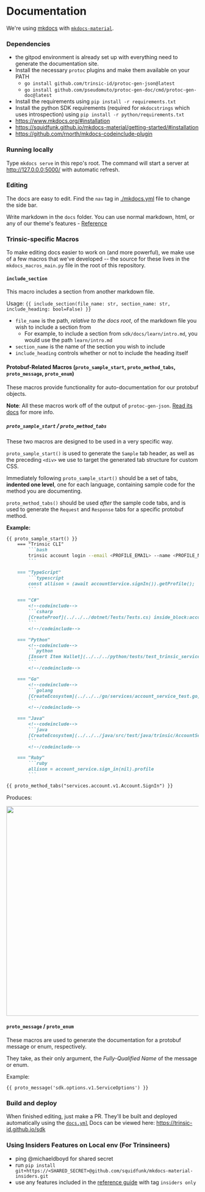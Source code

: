 # Documentation

We're using [mkdocs](https://www.mkdocs.org/) with [`mkdocs-material`](https://squidfunk.github.io/mkdocs-material/).

### Dependencies

- the gitpod environment is already set up with everything need to generate the documentation site.
- Install the necessary `protoc` plugins and make them available on your PATH
  - `go install github.com/trinsic-id/protoc-gen-json@latest`
  - `go install github.com/pseudomuto/protoc-gen-doc/cmd/protoc-gen-doc@latest`
- Install the requirements using `pip install -r requirements.txt`
- Install the python SDK requirements (required for `mkdocstrings` which uses introspection) using `pip install -r python/requirements.txt`
- https://www.mkdocs.org/#installation
- https://squidfunk.github.io/mkdocs-material/getting-started/#installation
- https://github.com/rnorth/mkdocs-codeinclude-plugin

### Running locally

Type `mkdocs serve` in this repo's root. The command will start a server at http://127.0.0.0:5000/ with automatic refresh.

### Editing

The docs are easy to edit. Find the `nav` tag in [./mkdocs.yml](.mkdocs.yml) file to change the side bar.

Write markdown in the `docs` folder. You can use normal markdown, html, or any of our theme's features - [Reference](https://squidfunk.github.io/mkdocs-material-insiders/reference/abbreviations/)

### Trinsic-specific Macros

To make editing docs easier to work on (and more powerful), we make use of a few macros that we've developed -- the source for these lives in the `mkdocs_macros_main.py` file in the root of this repository.

#### `include_section`

This macro includes a section from another markdown file.

Usage: `{{ include_section(file_name: str, section_name: str, include_heading: bool=False) }}`

- `file_name` is the path, _relative to the docs root_, of the markdown file you wish to include a section from
    - For example, to include a section from `sdk/docs/learn/intro.md`, you would use the path `learn/intro.md`
- `section_name` is the name of the section you wish to include
- `include_heading` controls whether or not to include the heading itself

#### Protobuf-Related Macros (`proto_sample_start`, `proto_method_tabs`, `proto_message`, `proto_enum`)

These macros provide functionality for auto-documentation for our protobuf objects.

**Note**: All these macros work off of the output of `protoc-gen-json`. [Read its docs](https://github.com/trinsic-id/protoc-gen-json) for more info.

##### `proto_sample_start` / `proto_method_tabs`

These two macros are designed to be used in a very specific way.

`proto_sample_start()` is used to generate the `Sample` tab header, as well as the preceding `<div>` we use to target the generated tab structure for custom CSS.

Immediately following `proto_sample_start()` should be a set of tabs, **indented one level**, one for each language, containing sample code for the method you are documenting.


`proto_method_tabs()` should be used _after_ the sample code tabs, and is used to generate the `Request` and `Response` tabs for a specific protobuf method.


**Example:**
```markdown
{{ proto_sample_start() }}
    === "Trinsic CLI" 
        ```bash
        trinsic account login --email <PROFILE_EMAIL> --name <PROFILE_NAME>
        ```

    === "TypeScript"
        ```typescript
        const allison = (await accountService.signIn()).getProfile();
        ```

    === "C#"
        <!--codeinclude-->
        ```csharp
        [CreateProof](../../../dotnet/Tests/Tests.cs) inside_block:accountServiceSignIn
        ```
        <!--/codeinclude-->

    === "Python"
        <!--codeinclude-->
        ```python
        [Insert Item Wallet](../../../python/tests/test_trinsic_services.py) inside_block:accountServiceSignIn
        ```
        <!--/codeinclude-->

    === "Go"
        <!--codeinclude-->
        ```golang
        [CreateEcosystem](../../../go/services/account_service_test.go) inside_block:accountServiceSignIn
        ```
        <!--/codeinclude-->

    === "Java"
        <!--codeinclude-->
        ```java
        [CreateEcosystem](../../../java/src/test/java/trinsic/AccountServiceTest.java) inside_block:accountServiceSignIn
        ```
        <!--/codeinclude-->

    === "Ruby"
        ```ruby
        allison = account_service.sign_in(nil).profile
        ```

{{ proto_method_tabs("services.account.v1.Account.SignIn") }}
```

Produces:

<img src="https://user-images.githubusercontent.com/1294419/172242784-139f45b7-d662-4c71-82c9-7783f7b3886b.gif" width="550"/>


#### `proto_message` / `proto_enum`

These macros are used to generate the documentation for a protobuf message or enum, respectively.

They take, as their only argument, the *Fully-Qualified Name* of the message or enum.

Example:

`{{ proto_message('sdk.options.v1.ServiceOptions') }}`


### Build and deploy

When finished editing, just make a PR.
They'll be built and deployed automatically using the [`docs.yml`](./.github/workflows/docs.yml)
Docs can be viewed here: https://trinsic-id.github.io/sdk

### Using Insiders Features on Local env (For Trinsineers)

- ping @michaeldboyd for shared secret
- run `pip install git+https://<SHARED_SECRET>@github.com/squidfunk/mkdocs-material-insiders.git`
- use any features included in the [reference guide](https://squidfunk.github.io/mkdocs-material/reference/abbreviations/) with tag `insiders only`
